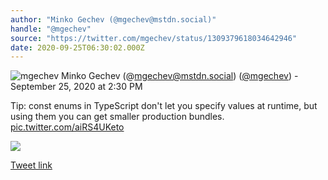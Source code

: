 ```yaml
---
author: "Minko Gechev (@mgechev@mstdn.social)"
handle: "@mgechev"
source: "https://twitter.com/mgechev/status/1309379618034642946"
date: 2020-09-25T06:30:02.000Z
---
```

![mgechev](https://pbs.twimg.com/profile_images/1541061664098947073/kUH07uES_normal.jpg)
Minko Gechev (@mgechev@mstdn.social) ([@mgechev](https://twitter.com/mgechev)) - September 25, 2020 at 2:30 PM

Tip: const enums in TypeScript don't let you specify values at runtime, but using them you can get smaller production bundles. [pic.twitter.com/aiRS4UKeto](https://twitter.com/mgechev/status/1309379618034642946/photo/1)

![](https://pbs.twimg.com/media/EivZ0pZXcAIrbzH.jpg)

[Tweet link](https://twitter.com/mgechev/status/1309379618034642946)
